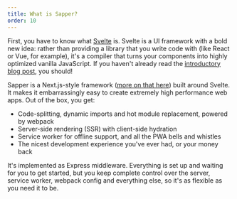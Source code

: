 ```yaml
---
title: What is Sapper?
order: 10
---
```


First, you have to know what [Svelte](https://svelte.dev) is. Svelte is a UI framework with a bold new idea: rather than providing a library that you write code with (like React or Vue, for example), it's a compiler that turns your components into highly optimized vanilla JavaScript. If you haven't already read the [introductory blog post](https://svelte.dev/blog/frameworks-without-the-framework), you should!

Sapper is a Next.js-style framework (<a href='blog/how-is-sapper-different-from-next'>more on that here</a>) built around Svelte. It makes it embarrassingly easy to create extremely high performance web apps. Out of the box, you get:

- Code-splitting, dynamic imports and hot module replacement, powered by webpack
- Server-side rendering (SSR) with client-side hydration
- Service worker for offline support, and all the PWA bells and whistles
- The nicest development experience you've ever had, or your money back

It's implemented as Express middleware. Everything is set up and waiting for you to get started, but you keep complete control over the server, service worker, webpack config and everything else, so it's as flexible as you need it to be.